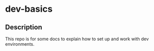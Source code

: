 # dev-basics
## Description
This repo is for some docs to explain how to set up and work with dev environments.
